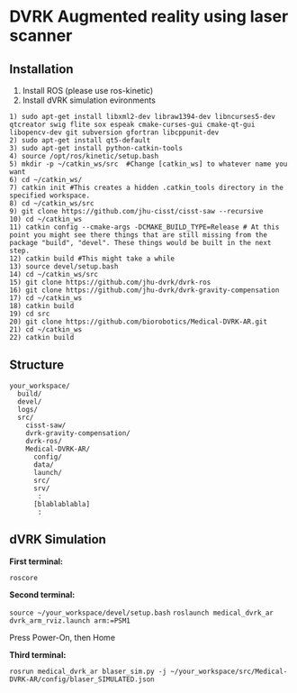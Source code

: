 # DVRK Augmented reality using laser scanner

## Installation

1. Install ROS (please use ros-kinetic)
2. Install dVRK simulation evironments 
```
1) sudo apt-get install libxml2-dev libraw1394-dev libncurses5-dev qtcreator swig flite sox espeak cmake-curses-gui cmake-qt-gui libopencv-dev git subversion gfortran libcppunit-dev
2) sudo apt-get install qt5-default
3) sudo apt-get install python-catkin-tools
4) source /opt/ros/kinetic/setup.bash
5) mkdir -p ~/catkin_ws/src  #Change [catkin_ws] to whatever name you want
6) cd ~/catkin_ws/
7) catkin init #This creates a hidden .catkin_tools directory in the specified workspace.
8) cd ~/catkin_ws/src
9) git clone https://github.com/jhu-cisst/cisst-saw --recursive
10) cd ~/catkin_ws
11) catkin config --cmake-args -DCMAKE_BUILD_TYPE=Release # At this point you might see there things that are still missing from the package "build", "devel". These things would be built in the next step.
12) catkin build #This might take a while
13) source devel/setup.bash
14) cd ~/catkin_ws/src
15) git clone https://github.com/jhu-dvrk/dvrk-ros
16) git clone https://github.com/jhu-dvrk/dvrk-gravity-compensation
17) cd ~/catkin_ws
18) catkin build
19) cd src 
20) git clone https://github.com/biorobotics/Medical-DVRK-AR.git
21) cd ~/catkin_ws
22) catkin build
```
## Structure
```
your_workspace/
  build/
  devel/
  logs/
  src/
    cisst-saw/
    dvrk-gravity-compensation/
    dvrk-ros/
    Medical-DVRK-AR/
      config/
      data/
      launch/
      src/
      srv/
       :
      [blablablabla]
       :
```
## dVRK Simulation
**First terminal:**

`roscore` 

**Second terminal:**

`source ~/your_workspace/devel/setup.bash`
`roslaunch medical_dvrk_ar dvrk_arm_rviz.launch arm:=PSM1`

Press Power-On, then Home

**Third terminal:**

`rosrun medical_dvrk_ar blaser_sim.py -j ~/your_workspace/src/Medical-DVRK-AR/config/blaser_SIMULATED.json`

